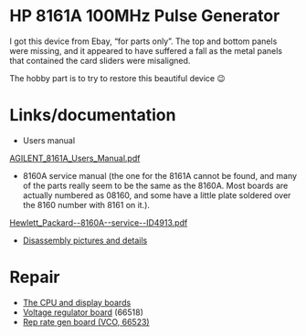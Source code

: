 # HP 8161A 100MHz Pulse Generator

I got this device from Ebay, “for parts only”. The top and bottom panels were missing, and it appeared to have suffered a fall as the metal panels that contained the card sliders were misaligned.

The hobby part is to try to restore this beautiful device :wink:

# Links/documentation

- Users manual

[AGILENT_8161A_Users_Manual.pdf](./attachments/AGILENT_8161A_Users_Manual.pdf)

- 8160A service manual (the one for the 8161A cannot be found, and many of the parts really seem to be the same as the 8160A. Most boards are actually numbered as 08160, and some have a little plate soldered over the 8160 number with 8161 on it.).

[Hewlett_Packard--8160A--service--ID4913.pdf](./attachments/Hewlett_Packard--8160A--service--ID4913.pdf)

- [Disassembly pictures and details](./hp-8161a-100mhz-pulse-generator/hp-8161a-disassembly.md)

# Repair

- [The CPU and display boards](./hp-8161a-100mhz-pulse-generator/display-and-cpu-board.md)
- [Voltage regulator board](./hp-8161a-100mhz-pulse-generator/series-voltage-regulators-bd-ay-66518.md) (66518)
- [Rep rate gen board (VCO, 66523)](./hp-8161a-100mhz-pulse-generator/hp-8161a-disassembly/hp-8161a-8161-66523.md)